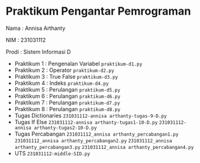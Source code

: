 # Praktikum Pengantar Pemrograman
<p> Nama : Annisa Arthanty </p>
<p> NIM : 231031112 </p>
<p> Prodi : Sistem Informasi D
  
* Praktikum 1 : Pengenalan Variabel
  `praktikum-d1.py`
* Praktikum 2 : Operator
  `praktikum-d2.py` 
* Praktikum 3 : True False
  `praktikum-d3.py`
* Praktikum 4 : Indeks
  `praktikum-d4.py`
* Praktikum 5 : Perulangan
  `praktikum-d5.py`
* Praktikum 6 : Perulangan
  `praktikum-d6.py`
* Praktikum 7 : Perulangan
  `praktikum-d7.py`
* Praktikum 8 : Perulangan
  `praktikum-d8.py`
* Tugas Dictionaries
  `231031112-annisa arthanty-tugas-9-D.py`
* Tugas If Else
  `231031112-annisa arthanty-tugas1-10-D.py`
  `231031112-annisa arthanty-tugas2-10-D.py`
* Tugas Percabangan
  `231031112_annisa arthanty_percabangan1.py`
  `231031112_annisa arthanty_percabangan2.py`
  `231031112_annisa arthanty_percabangan3.py`
  `231031112_annisa arthanty_percabangan4.py`
* UTS
  `231031112-middle-SID.py`
